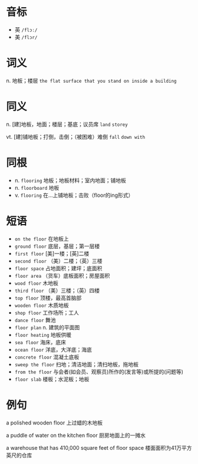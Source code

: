 # 音标

- 英 `/flɔː/`
- 美 `/flɔr/`

# 词义

n. 地板；楼层
`the flat surface that you stand on inside a building`

# 同义

n. [建]地板，地面；楼层；基底；议员席
`land` `storey`

vt. [建]铺地板；打倒，击倒；（被困难）难倒
`fall` `down with`

# 同根

- n. `flooring` 地板；地板材料；室内地面；铺地板
- n. `floorboard` 地板
- v. `flooring` 在…上铺地板；击败（floor的ing形式）

# 短语

- `on the floor` 在地板上
- `ground floor` 底层，基层；第一层楼
- `first floor` [美]一楼；[英]二楼
- `second floor` （美）二楼；（英）三楼
- `floor space` 占地面积；建坪；底面积
- `floor area` （货车）底板面积；房屋面积
- `wood floor` 木地板
- `third floor` （美）三楼；（英）四楼
- `top floor` 顶楼，最高首脑部
- `wooden floor` 木质地板
- `shop floor` 工作场所；工人
- `dance floor` 舞池
- `floor plan` n. 建筑的平面图
- `floor heating` 地板供暖
- `sea floor` 海床，底床
- `ocean floor` 洋底，大洋底；海底
- `concrete floor` 混凝土底板
- `sweep the floor` 扫地；清洁地面；清扫地板，拖地板
- `from the floor` 与会者(如会员、观察员)所作的(发言等)或所提的(问题等)
- `floor slab` 楼板；水泥板；地板

# 例句

a polished wooden floor
上过蜡的木地板

a puddle of water on the kitchen floor
厨房地面上的一摊水

a warehouse that has 410,000 square feet of floor space
楼面面积为41万平方英尺的仓库


